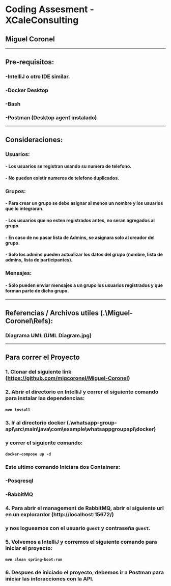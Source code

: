 # Coding Assesment  - XCaleConsulting
## Miguel Coronel

---

## Pre-requisitos:
###	-IntelliJ o otro IDE similar.
###	-Docker Desktop
###	-Bash
###	-Postman (Desktop agent instalado)

---

## Consideraciones:

### Usuarios:
#### - Los usuarios se registran usando su numero de telefono.
#### - No pueden existir numeros de telefono duplicados.

### Grupos:
#### - Para crear un grupo se debe asignar al menos un nombre y los usuarios que lo integraran.
#### - Los usuarios que no esten registrados antes, no seran agregados al grupo.
#### - En caso de no pasar lista de Admins, se asignara solo al creador del grupo.
#### - Solo los admins pueden actualizar los datos del grupo (nombre, lista de admins, lista de participantes).

### Mensajes:
#### - Solo pueden enviar mensajes a un grupo los usuarios registrados y que forman parte de dicho grupo.

---

## Referencias / Archivos utiles (.\Miguel-Coronel\Refs):

### Diagrama UML (UML Diagram.jpg)

---

## Para correr el Proyecto

###	1. Clonar del siguiente link (https://github.com/migcoronel/Miguel-Coronel)

### 2. Abrir el directorio en IntelliJ y correr el siguiente comando para instalar las dependencias:
####		`mvn install`

### 3. Ir al directorio docker (.\whatsapp-group-api\src\main\java\com\example\whatsappgroupapi\docker)
###		y correr el siguiente comando:
####		`docker-compose up -d`
###		Este ultimo comando Iniciara dos Containers:
###			-Posqresql
###			-RabbitMQ

### 4. Para abrir el management de RabbitMQ, abrir el siguiente url en un explorardor (http://localhost:15672/)
###		y nos logueamos con el usuario `guest` y contraseña `guest`.

### 5. Volvemos a IntelliJ y corremos el siguiente comando para iniciar el proyecto:
####		`mvn clean spring-boot:run`

### 6. Despues de iniciado el proyecto, debemos ir a Postman para iniciar las interacciones con la API.
